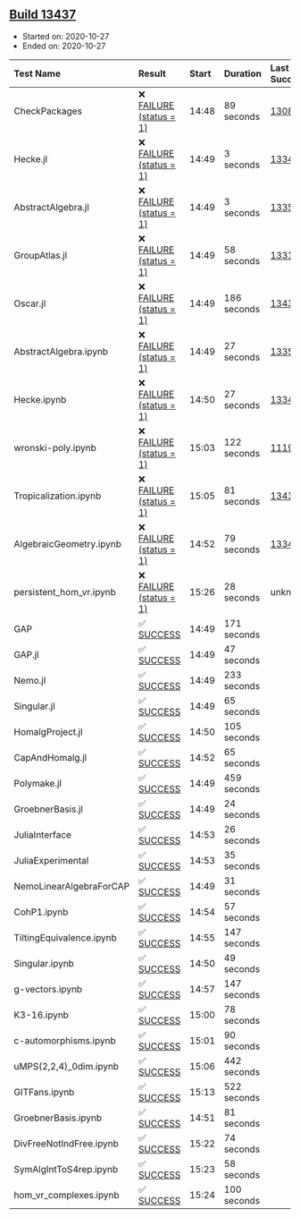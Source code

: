 ## [Build 13437](https://oscarci.mathematik.uni-kl.de/job/oscar/13437/)

* Started on: 2020-10-27
* Ended on: 2020-10-27

| Test Name    | Result | Start | Duration | Last Success | First Failure |
|:-------------|:-------|:------|:---------|:-------------|:--------------|
| CheckPackages | ❌ [FAILURE (status = 1)](https://oscarci.mathematik.uni-kl.de/job/oscar/13437/artifact/logs/build-13437/CheckPackages.log) | 14:48 | 89 seconds | [13085](https://oscarci.mathematik.uni-kl.de/job/oscar/13085/) | [13086](https://oscarci.mathematik.uni-kl.de/job/oscar/13086/) |
| Hecke.jl | ❌ [FAILURE (status = 1)](https://oscarci.mathematik.uni-kl.de/job/oscar/13437/artifact/logs/build-13437/Hecke.jl.log) | 14:49 | 3 seconds | [13341](https://oscarci.mathematik.uni-kl.de/job/oscar/13341/) | [13342](https://oscarci.mathematik.uni-kl.de/job/oscar/13342/) |
| AbstractAlgebra.jl | ❌ [FAILURE (status = 1)](https://oscarci.mathematik.uni-kl.de/job/oscar/13437/artifact/logs/build-13437/AbstractAlgebra.jl.log) | 14:49 | 3 seconds | [13355](https://oscarci.mathematik.uni-kl.de/job/oscar/13355/) | [13356](https://oscarci.mathematik.uni-kl.de/job/oscar/13356/) |
| GroupAtlas.jl | ❌ [FAILURE (status = 1)](https://oscarci.mathematik.uni-kl.de/job/oscar/13437/artifact/logs/build-13437/GroupAtlas.jl.log) | 14:49 | 58 seconds | [13311](https://oscarci.mathematik.uni-kl.de/job/oscar/13311/) | [13312](https://oscarci.mathematik.uni-kl.de/job/oscar/13312/) |
| Oscar.jl | ❌ [FAILURE (status = 1)](https://oscarci.mathematik.uni-kl.de/job/oscar/13437/artifact/logs/build-13437/Oscar.jl.log) | 14:49 | 186 seconds | [13435](https://oscarci.mathematik.uni-kl.de/job/oscar/13435/) | [13436](https://oscarci.mathematik.uni-kl.de/job/oscar/13436/) |
| AbstractAlgebra.ipynb | ❌ [FAILURE (status = 1)](https://oscarci.mathematik.uni-kl.de/job/oscar/13437/artifact/logs/build-13437/AbstractAlgebra.ipynb.log) | 14:49 | 27 seconds | [13355](https://oscarci.mathematik.uni-kl.de/job/oscar/13355/) | [13356](https://oscarci.mathematik.uni-kl.de/job/oscar/13356/) |
| Hecke.ipynb | ❌ [FAILURE (status = 1)](https://oscarci.mathematik.uni-kl.de/job/oscar/13437/artifact/logs/build-13437/Hecke.ipynb.log) | 14:50 | 27 seconds | [13341](https://oscarci.mathematik.uni-kl.de/job/oscar/13341/) | [13342](https://oscarci.mathematik.uni-kl.de/job/oscar/13342/) |
| wronski-poly.ipynb | ❌ [FAILURE (status = 1)](https://oscarci.mathematik.uni-kl.de/job/oscar/13437/artifact/logs/build-13437/wronski-poly.ipynb.log) | 15:03 | 122 seconds | [11192](https://oscarci.mathematik.uni-kl.de/job/oscar/11192/) | [11193](https://oscarci.mathematik.uni-kl.de/job/oscar/11193/) |
| Tropicalization.ipynb | ❌ [FAILURE (status = 1)](https://oscarci.mathematik.uni-kl.de/job/oscar/13437/artifact/logs/build-13437/Tropicalization.ipynb.log) | 15:05 | 81 seconds | [13436](https://oscarci.mathematik.uni-kl.de/job/oscar/13436/) | [13437](https://oscarci.mathematik.uni-kl.de/job/oscar/13437/) |
| AlgebraicGeometry.ipynb | ❌ [FAILURE (status = 1)](https://oscarci.mathematik.uni-kl.de/job/oscar/13437/artifact/logs/build-13437/AlgebraicGeometry.ipynb.log) | 14:52 | 79 seconds | [13341](https://oscarci.mathematik.uni-kl.de/job/oscar/13341/) | [13342](https://oscarci.mathematik.uni-kl.de/job/oscar/13342/) |
| persistent_hom_vr.ipynb | ❌ [FAILURE (status = 1)](https://oscarci.mathematik.uni-kl.de/job/oscar/13437/artifact/logs/build-13437/persistent_hom_vr.ipynb.log) | 15:26 | 28 seconds | unknown | unknown |
| GAP | ✅ [SUCCESS](https://oscarci.mathematik.uni-kl.de/job/oscar/13437/artifact/logs/build-13437/GAP.log) | 14:49 | 171 seconds |  |  |
| GAP.jl | ✅ [SUCCESS](https://oscarci.mathematik.uni-kl.de/job/oscar/13437/artifact/logs/build-13437/GAP.jl.log) | 14:49 | 47 seconds |  |  |
| Nemo.jl | ✅ [SUCCESS](https://oscarci.mathematik.uni-kl.de/job/oscar/13437/artifact/logs/build-13437/Nemo.jl.log) | 14:49 | 233 seconds |  |  |
| Singular.jl | ✅ [SUCCESS](https://oscarci.mathematik.uni-kl.de/job/oscar/13437/artifact/logs/build-13437/Singular.jl.log) | 14:49 | 65 seconds |  |  |
| HomalgProject.jl | ✅ [SUCCESS](https://oscarci.mathematik.uni-kl.de/job/oscar/13437/artifact/logs/build-13437/HomalgProject.jl.log) | 14:50 | 105 seconds |  |  |
| CapAndHomalg.jl | ✅ [SUCCESS](https://oscarci.mathematik.uni-kl.de/job/oscar/13437/artifact/logs/build-13437/CapAndHomalg.jl.log) | 14:52 | 65 seconds |  |  |
| Polymake.jl | ✅ [SUCCESS](https://oscarci.mathematik.uni-kl.de/job/oscar/13437/artifact/logs/build-13437/Polymake.jl.log) | 14:49 | 459 seconds |  |  |
| GroebnerBasis.jl | ✅ [SUCCESS](https://oscarci.mathematik.uni-kl.de/job/oscar/13437/artifact/logs/build-13437/GroebnerBasis.jl.log) | 14:49 | 24 seconds |  |  |
| JuliaInterface | ✅ [SUCCESS](https://oscarci.mathematik.uni-kl.de/job/oscar/13437/artifact/logs/build-13437/JuliaInterface.log) | 14:53 | 26 seconds |  |  |
| JuliaExperimental | ✅ [SUCCESS](https://oscarci.mathematik.uni-kl.de/job/oscar/13437/artifact/logs/build-13437/JuliaExperimental.log) | 14:53 | 35 seconds |  |  |
| NemoLinearAlgebraForCAP | ✅ [SUCCESS](https://oscarci.mathematik.uni-kl.de/job/oscar/13437/artifact/logs/build-13437/NemoLinearAlgebraForCAP.log) | 14:49 | 31 seconds |  |  |
| CohP1.ipynb | ✅ [SUCCESS](https://oscarci.mathematik.uni-kl.de/job/oscar/13437/artifact/logs/build-13437/CohP1.ipynb.log) | 14:54 | 57 seconds |  |  |
| TiltingEquivalence.ipynb | ✅ [SUCCESS](https://oscarci.mathematik.uni-kl.de/job/oscar/13437/artifact/logs/build-13437/TiltingEquivalence.ipynb.log) | 14:55 | 147 seconds |  |  |
| Singular.ipynb | ✅ [SUCCESS](https://oscarci.mathematik.uni-kl.de/job/oscar/13437/artifact/logs/build-13437/Singular.ipynb.log) | 14:50 | 49 seconds |  |  |
| g-vectors.ipynb | ✅ [SUCCESS](https://oscarci.mathematik.uni-kl.de/job/oscar/13437/artifact/logs/build-13437/g-vectors.ipynb.log) | 14:57 | 147 seconds |  |  |
| K3-16.ipynb | ✅ [SUCCESS](https://oscarci.mathematik.uni-kl.de/job/oscar/13437/artifact/logs/build-13437/K3-16.ipynb.log) | 15:00 | 78 seconds |  |  |
| c-automorphisms.ipynb | ✅ [SUCCESS](https://oscarci.mathematik.uni-kl.de/job/oscar/13437/artifact/logs/build-13437/c-automorphisms.ipynb.log) | 15:01 | 90 seconds |  |  |
| uMPS(2,2,4)_0dim.ipynb | ✅ [SUCCESS](https://oscarci.mathematik.uni-kl.de/job/oscar/13437/artifact/logs/build-13437/uMPS-2-2-4-_0dim.ipynb.log) | 15:06 | 442 seconds |  |  |
| GITFans.ipynb | ✅ [SUCCESS](https://oscarci.mathematik.uni-kl.de/job/oscar/13437/artifact/logs/build-13437/GITFans.ipynb.log) | 15:13 | 522 seconds |  |  |
| GroebnerBasis.ipynb | ✅ [SUCCESS](https://oscarci.mathematik.uni-kl.de/job/oscar/13437/artifact/logs/build-13437/GroebnerBasis.ipynb.log) | 14:51 | 81 seconds |  |  |
| DivFreeNotIndFree.ipynb | ✅ [SUCCESS](https://oscarci.mathematik.uni-kl.de/job/oscar/13437/artifact/logs/build-13437/DivFreeNotIndFree.ipynb.log) | 15:22 | 74 seconds |  |  |
| SymAlgIntToS4rep.ipynb | ✅ [SUCCESS](https://oscarci.mathematik.uni-kl.de/job/oscar/13437/artifact/logs/build-13437/SymAlgIntToS4rep.ipynb.log) | 15:23 | 58 seconds |  |  |
| hom_vr_complexes.ipynb | ✅ [SUCCESS](https://oscarci.mathematik.uni-kl.de/job/oscar/13437/artifact/logs/build-13437/hom_vr_complexes.ipynb.log) | 15:24 | 100 seconds |  |  |
